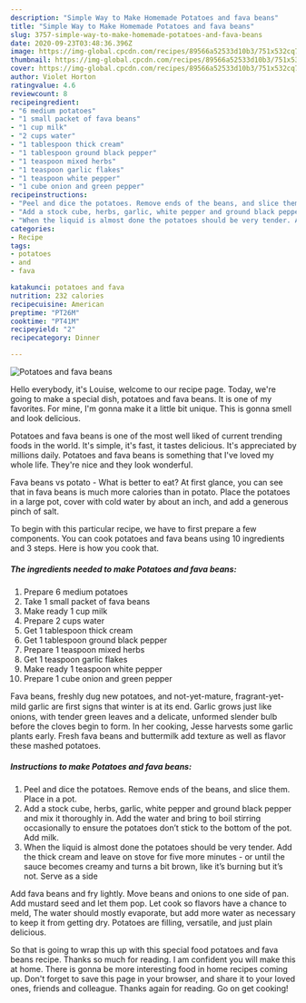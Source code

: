 ```yaml
---
description: "Simple Way to Make Homemade Potatoes and fava beans"
title: "Simple Way to Make Homemade Potatoes and fava beans"
slug: 3757-simple-way-to-make-homemade-potatoes-and-fava-beans
date: 2020-09-23T03:48:36.396Z
image: https://img-global.cpcdn.com/recipes/89566a52533d10b3/751x532cq70/potatoes-and-fava-beans-recipe-main-photo.jpg
thumbnail: https://img-global.cpcdn.com/recipes/89566a52533d10b3/751x532cq70/potatoes-and-fava-beans-recipe-main-photo.jpg
cover: https://img-global.cpcdn.com/recipes/89566a52533d10b3/751x532cq70/potatoes-and-fava-beans-recipe-main-photo.jpg
author: Violet Horton
ratingvalue: 4.6
reviewcount: 8
recipeingredient:
- "6 medium potatoes"
- "1 small packet of fava beans"
- "1 cup milk"
- "2 cups water"
- "1 tablespoon thick cream"
- "1 tablespoon ground black pepper"
- "1 teaspoon mixed herbs"
- "1 teaspoon garlic flakes"
- "1 teaspoon white pepper"
- "1 cube onion and green pepper"
recipeinstructions:
- "Peel and dice the potatoes. Remove ends of the beans, and slice them. Place in a pot."
- "Add a stock cube, herbs, garlic, white pepper and ground black pepper and mix it thoroughly in. Add the water and bring to boil stirring occasionally to ensure the potatoes don’t stick to the bottom of the pot. Add milk."
- "When the liquid is almost done the potatoes should be very tender. Add the thick cream and leave on stove for five more minutes - or until the sauce becomes creamy and turns a bit brown, like it’s burning but it’s not. Serve as a side"
categories:
- Recipe
tags:
- potatoes
- and
- fava

katakunci: potatoes and fava 
nutrition: 232 calories
recipecuisine: American
preptime: "PT26M"
cooktime: "PT41M"
recipeyield: "2"
recipecategory: Dinner

---
```



![Potatoes and fava beans](https://img-global.cpcdn.com/recipes/89566a52533d10b3/751x532cq70/potatoes-and-fava-beans-recipe-main-photo.jpg)

Hello everybody, it's Louise, welcome to our recipe page. Today, we're going to make a special dish, potatoes and fava beans. It is one of my favorites. For mine, I'm gonna make it a little bit unique. This is gonna smell and look delicious.

Potatoes and fava beans is one of the most well liked of current trending foods in the world. It's simple, it's fast, it tastes delicious. It's appreciated by millions daily. Potatoes and fava beans is something that I've loved my whole life. They're nice and they look wonderful.

Fava beans vs potato - What is better to eat? At first glance, you can see that in fava beans is much more calories than in potato. Place the potatoes in a large pot, cover with cold water by about an inch, and add a generous pinch of salt.


To begin with this particular recipe, we have to first prepare a few components. You can cook potatoes and fava beans using 10 ingredients and 3 steps. Here is how you cook that.

<!--inarticleads1-->

##### The ingredients needed to make Potatoes and fava beans:

1. Prepare 6 medium potatoes
1. Take 1 small packet of fava beans
1. Make ready 1 cup milk
1. Prepare 2 cups water
1. Get 1 tablespoon thick cream
1. Get 1 tablespoon ground black pepper
1. Prepare 1 teaspoon mixed herbs
1. Get 1 teaspoon garlic flakes
1. Make ready 1 teaspoon white pepper
1. Prepare 1 cube onion and green pepper


Fava beans, freshly dug new potatoes, and not-yet-mature, fragrant-yet-mild garlic are ﬁrst signs that winter is at its end. Garlic grows just like onions, with tender green leaves and a delicate, unformed slender bulb before the cloves begin to form. In her cooking, Jesse harvests some garlic plants early. Fresh fava beans and buttermilk add texture as well as flavor these mashed potatoes. 

<!--inarticleads2-->

##### Instructions to make Potatoes and fava beans:

1. Peel and dice the potatoes. Remove ends of the beans, and slice them. Place in a pot.
1. Add a stock cube, herbs, garlic, white pepper and ground black pepper and mix it thoroughly in. Add the water and bring to boil stirring occasionally to ensure the potatoes don’t stick to the bottom of the pot. Add milk.
1. When the liquid is almost done the potatoes should be very tender. Add the thick cream and leave on stove for five more minutes - or until the sauce becomes creamy and turns a bit brown, like it’s burning but it’s not. Serve as a side


Add fava beans and fry lightly. Move beans and onions to one side of pan. Add mustard seed and let them pop. Let cook so flavors have a chance to meld, The water should mostly evaporate, but add more water as necessary to keep it from getting dry. Potatoes are filling, versatile, and just plain delicious. 

So that is going to wrap this up with this special food potatoes and fava beans recipe. Thanks so much for reading. I am confident you will make this at home. There is gonna be more interesting food in home recipes coming up. Don't forget to save this page in your browser, and share it to your loved ones, friends and colleague. Thanks again for reading. Go on get cooking!

